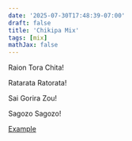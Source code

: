 ```yaml
---
date: '2025-07-30T17:48:39-07:00'
draft: false
title: 'Chikipa Mix'
tags: [mix]
mathJax: false
---
```


Raion Tora Chita!

Ratarata Ratorata!

Sai Gorira Zou!

Sagozo Sagozo!

[Example](https://youtu.be/HimilLQKaEQ?si=nNjUCOql_ptUCJGB&t=29)